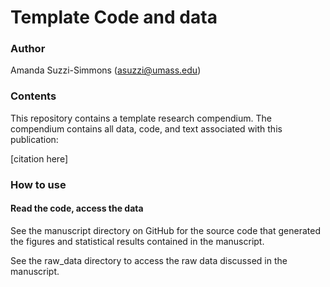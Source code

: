 # Template Code and data 

### Author

Amanda Suzzi-Simmons (<asuzzi@umass.edu>)


### Contents

This repository contains a template research compendium. The compendium contains all data, code, and text associated with this publication:

[citation here]

### How to use

#### Read the code, access the data

See the manuscript directory on GitHub for the source code that generated the figures and statistical results contained in the manuscript.

See the raw_data directory to access the raw data discussed in the manuscript.
